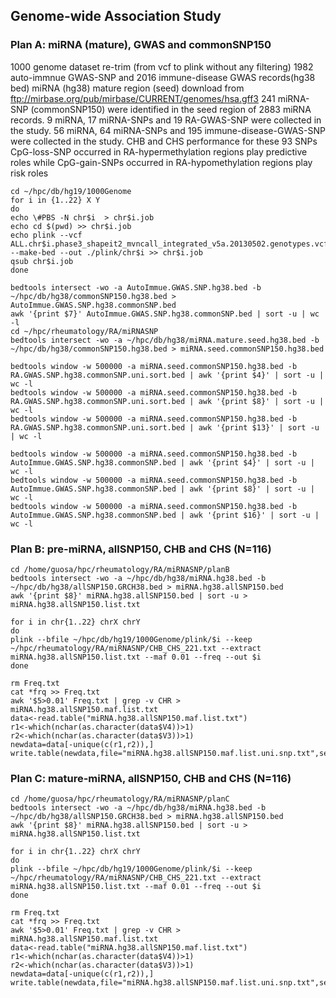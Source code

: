 ## Genome-wide Association Study 

### Plan A: miRNA (mature), GWAS and commonSNP150
1000 genome dataset re-trim (from vcf to plink without any filtering)
1982 auto-immnue GWAS-SNP and 2016 immune-disease GWAS records(hg38 bed)
miRNA (hg38) mature region (seed) download from ftp://mirbase.org/pub/mirbase/CURRENT/genomes/hsa.gff3
241 miRNA-SNP (commonSNP150) were identified in the seed region of 2883 miRNA records.
9 miRNA, 17 miRNA-SNPs and 19 RA-GWAS-SNP were collected in the study.
56 miRNA, 64 miRNA-SNPs and 195 immune-disease-GWAS-SNP were collected in the study.
CHB and CHS performance for these 93 SNPs
CpG-loss-SNP occurred in RA-hypermethylation regions play predictive roles while CpG-gain-SNPs occurred in RA-hypomethylation regions play risk roles
```
cd ~/hpc/db/hg19/1000Genome
for i in {1..22} X Y
do
echo \#PBS -N chr$i  > chr$i.job
echo cd $(pwd) >> chr$i.job
echo plink --vcf ALL.chr$i.phase3_shapeit2_mvncall_integrated_v5a.20130502.genotypes.vcf --make-bed --out ./plink/chr$i >> chr$i.job
qsub chr$i.job
done

bedtools intersect -wo -a AutoImmue.GWAS.SNP.hg38.bed -b ~/hpc/db/hg38/commonSNP150.hg38.bed > AutoImmue.GWAS.SNP.hg38.commonSNP.bed
awk '{print $7}' AutoImmue.GWAS.SNP.hg38.commonSNP.bed | sort -u | wc -l 
cd ~/hpc/rheumatology/RA/miRNASNP
bedtools intersect -wo -a ~/hpc/db/hg38/miRNA.mature.seed.hg38.bed -b ~/hpc/db/hg38/commonSNP150.hg38.bed > miRNA.seed.commonSNP150.hg38.bed

bedtools window -w 500000 -a miRNA.seed.commonSNP150.hg38.bed -b RA.GWAS.SNP.hg38.commonSNP.uni.sort.bed | awk '{print $4}' | sort -u | wc -l
bedtools window -w 500000 -a miRNA.seed.commonSNP150.hg38.bed -b RA.GWAS.SNP.hg38.commonSNP.uni.sort.bed | awk '{print $8}' | sort -u | wc -l
bedtools window -w 500000 -a miRNA.seed.commonSNP150.hg38.bed -b RA.GWAS.SNP.hg38.commonSNP.uni.sort.bed | awk '{print $13}' | sort -u | wc -l

bedtools window -w 500000 -a miRNA.seed.commonSNP150.hg38.bed -b AutoImmue.GWAS.SNP.hg38.commonSNP.bed | awk '{print $4}' | sort -u | wc -l
bedtools window -w 500000 -a miRNA.seed.commonSNP150.hg38.bed -b AutoImmue.GWAS.SNP.hg38.commonSNP.bed | awk '{print $8}' | sort -u | wc -l
bedtools window -w 500000 -a miRNA.seed.commonSNP150.hg38.bed -b AutoImmue.GWAS.SNP.hg38.commonSNP.bed | awk '{print $16}' | sort -u | wc -l
```

### Plan B: pre-miRNA, allSNP150, CHB and CHS (N=116)
```
cd /home/guosa/hpc/rheumatology/RA/miRNASNP/planB
bedtools intersect -wo -a ~/hpc/db/hg38/miRNA.hg38.bed -b ~/hpc/db/hg38/allSNP150.GRCH38.bed > miRNA.hg38.allSNP150.bed
awk '{print $8}' miRNA.hg38.allSNP150.bed | sort -u > miRNA.hg38.allSNP150.list.txt

for i in chr{1..22} chrX chrY
do
plink --bfile ~/hpc/db/hg19/1000Genome/plink/$i --keep ~/hpc/rheumatology/RA/miRNASNP/CHB_CHS_221.txt --extract miRNA.hg38.allSNP150.list.txt --maf 0.01 --freq --out $i
done

rm Freq.txt
cat *frq >> Freq.txt
awk '$5>0.01' Freq.txt | grep -v CHR > miRNA.hg38.allSNP150.maf.list.txt
data<-read.table("miRNA.hg38.allSNP150.maf.list.txt")
r1<-which(nchar(as.character(data$V4))>1)
r2<-which(nchar(as.character(data$V3))>1)
newdata=data[-unique(c(r1,r2)),]
write.table(newdata,file="miRNA.hg38.allSNP150.maf.list.uni.snp.txt",sep="\t",quote=F,row.names=F,col.names=F)
```
### Plan C: mature-miRNA, allSNP150, CHB and CHS (N=116)
```
cd /home/guosa/hpc/rheumatology/RA/miRNASNP/planC
bedtools intersect -wo -a ~/hpc/db/hg38/miRNA.hg38.bed -b ~/hpc/db/hg38/allSNP150.GRCH38.bed > miRNA.hg38.allSNP150.bed
awk '{print $8}' miRNA.hg38.allSNP150.bed | sort -u > miRNA.hg38.allSNP150.list.txt

for i in chr{1..22} chrX chrY
do
plink --bfile ~/hpc/db/hg19/1000Genome/plink/$i --keep ~/hpc/rheumatology/RA/miRNASNP/CHB_CHS_221.txt --extract miRNA.hg38.allSNP150.list.txt --maf 0.01 --freq --out $i
done

rm Freq.txt
cat *frq >> Freq.txt
awk '$5>0.01' Freq.txt | grep -v CHR > miRNA.hg38.allSNP150.maf.list.txt
data<-read.table("miRNA.hg38.allSNP150.maf.list.txt")
r1<-which(nchar(as.character(data$V4))>1)
r2<-which(nchar(as.character(data$V3))>1)
newdata=data[-unique(c(r1,r2)),]
write.table(newdata,file="miRNA.hg38.allSNP150.maf.list.uni.snp.txt",sep="\t",quote=F,row.names=F,col.names=F)
```


